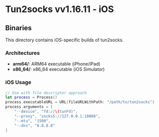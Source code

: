 # Tun2socks vv1.16.11 - iOS

## Binaries
This directory contains iOS-specific builds of tun2socks.

### Architectures
- **arm64/**: ARM64 executable (iPhone/iPad)
- **x86_64/**: x86_64 executable (iOS Simulator)

### iOS Usage
```swift
// Use with file descriptor approach
let process = Process()
process.executableURL = URL(fileURLWithPath: "/path/to/tun2socks")
process.arguments = [
    "--device", "fd://\(tunFd)",
    "--proxy", "socks5://127.0.0.1:10808",
    "--mtu", "1500",
    "--dns", "8.8.8.8"
]
```
